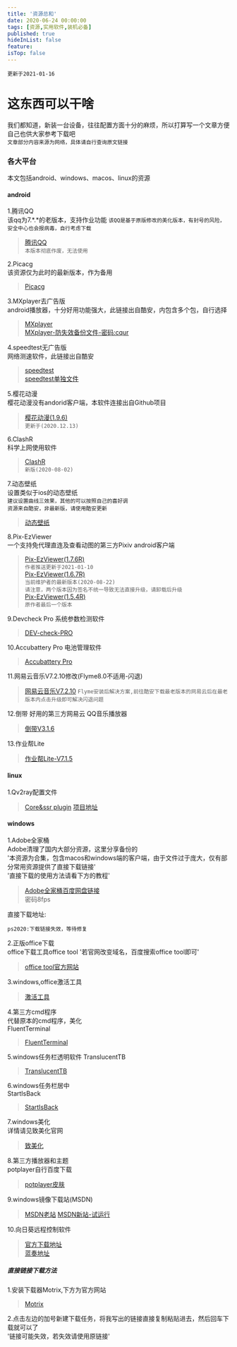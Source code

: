 ```yaml
---
title: '资源总和'
date: 2020-06-24 00:00:00
tags: [资源,实用软件,装机必备]
published: true
hideInList: false
feature: 
isTop: false
---
```


`更新于2021-01-16`  


# 这东西可以干啥
我们都知道，新装一台设备，往往配置方面十分的麻烦，所以打算写一个文章方便自己也供大家参考下载吧  
`文章部分内容来源为网络，具体请自行查询原文链接`  

### 各大平台
本文包括android、windows、macos、linux的资源  

#### android  
1.腾讯QQ  
  该qq为7.*.*的老版本，支持作业功能
  `该QQ是基于原版修改的美化版本，有封号的风险，安全中心也会报病毒，自行考虑下载`  
>[腾讯QQ](https://xiaoyulejia.lanzous.com/idW11dnt2zc)  
  `本版本彻底作废，无法使用`

2.Picacg  
  该资源仅为此时的最新版本，作为备用  
>[Picacg](https://xiaoyulejia.lanzous.com/iTk2Ie0flyj)  

3.MXplayer去广告版  
  android播放器，十分好用功能强大，此链接出自酷安，内包含多个包，自行选择  
>[MXplayer](https://www.lanzous.com/b00t55qij)  
>[MXplayer-防失效备份文件-密码:cqur](https://xiaoyulejia.lanzous.com/b0ew8k79g)  

4.speedtest无广告版  
  网络测速软件，此链接出自酷安  
>[speedtest](https://www.lanzous.com/b0cpu1itg)  
>[speedtest单独文件](https://xiaoyulejia.lanzous.com/inW5Din4y3c)  

5.樱花动漫  
  樱花动漫没有andorid客户端，本软件连接出自Github项目
>[樱花动漫(1.9.6)](https://xiaoyulejia.lanzous.com/i18JKjbgbda)  
`更新于(2020.12.13)`

6.ClashR  
  科学上网使用软件  
>[ClashR](https://xiaoyulejia.lanzous.com/iekbPf7qere)  
`新版(2020-08-02)`

7.动态壁纸  
  设置类似于ios的动态壁纸  
  `建议设置曲线三效果，其他的可以按照自己的喜好调`  
  `资源来自酷安，非最新版，请使用酷安更新`  
>[动态壁纸](https://xiaoyulejia.lanzous.com/iFGZ5e0yxqh)  

8.Pix-EzViewer  
  一个支持免代理直连及查看动图的第三方Pixiv android客户端  
>[Pix-EzViewer(1.7.6R)](https://xiaoyulejia.lanzous.com/ipzKckh4o6b)       
`作者推送更新于2021-01-10`       
>[Pix-EzViewer(1.6.7R)](https://xiaoyulejia.lanzous.com/iMrEQfxlizc)      
`当前维护者的最新版本(2020-08-22)`    
`请注意，两个版本因为签名不统一导致无法直接升级，请卸载后升级`     
>[Pix-EzViewer(1.5.4R)](https://xiaoyulejia.lanzous.com/igOZUerq9cd)     
`原作者最后一个版本`     

9.Devcheck Pro
系统参数检测软件
>[DEV-check-PRO](https://xiaoyulejia.lanzous.com/i3j6Ufxlj3g)  

10.Accubattery Pro
电池管理软件
>[Accubattery Pro](https://xiaoyulejia.lanzous.com/i0Jk4eelfpe) 

11.网易云音乐V7.2.10修改(Flyme8.0不适用-闪退)
>[网易云音乐V7.2.10](https://xiaoyulejia.lanzous.com/ixKdIiv0pze) 
`Flyme安装后解决方案,前往酷安下载最老版本的网易云后在最老版本内点击升级即可解决闪退问题`

12.倒带
好用的第三方网易云 QQ音乐播放器
>[倒带V3.1.6](https://xiaoyulejia.lanzous.com/ibcE6kh3r7e) 

13.作业帮Lite  
>[作业帮Lite-V7.1.5](https://xiaoyulejia.lanzous.com/iJYzYkhtmve)   

#### linux
1.Qv2ray配置文件
>[Core&ssr plugin](https://xiaoyulejia.lanzous.com/b0evw6ybe) 
>[项目地址](https://github.com/Qv2ray/QvPlugin-SSR/releases) 


#### windows 
1.Adobe全家桶  
  Adobe清理了国内大部分资源，这里分享备份的  
  '本资源为合集，包含macos和windows端的客户端，由于文件过于庞大，仅有部分常用资源提供了直接下载链接'  
  '直接下载的使用方法请看下方的教程'  
>[Adobe全家桶百度网盘链接](https://pan.baidu.com/s/1cIsAqxqwR6EErJmgEZF4eA)  
  密码8fps  
  
  直接下载地址:
  ```
  ps2020:下载链接失效，等待修复
  ```

2.正版office下载  
  office下载工具office tool
  '若官网改变域名，百度搜索office tool即可'  
>[office tool官方网站](https://otp.landian.vip/zh-cn/)

3.windows,office激活工具
>[激活工具](https://xiaoyulejia.lanzous.com/iFDycj1ql9g)

4.第三方cmd程序  
  代替原本的cmd程序，美化  
  FluentTerminal  
>[FluentTerminal](https://xiaoyulejia.lanzous.com/iWhvue68kgj)  

5.windows任务栏透明软件
  TranslucentTB  
>[TranslucentTB](https://xiaoyulejia.lanzous.com/iakWDe68ikb)

6.windows任务栏居中  
  StartIsBack  
>[StartIsBack](https://xiaoyulejia.lanzous.com/i58wve68pha)

7.windows美化  
  详情请见致美化官网
>[致美化](https://zhutix.com/)  

8.第三方播放器和主题  
  potplayer自行百度下载 
>[potplayer皮肤](https://xiaoyulejia.lanzous.com/iW6ikdyy9di)  

9.windows镜像下载站(MSDN)
>[MSDN老站](https://msdn.itellyou.cn/) 
>[MSDN新站-试运行](https://next.itellyou.cn/Original/Index)

10.向日葵远程控制软件 
>[官方下载地址](https://sunlogin.oray.com/download/)      
>[蓝奏地址](https://xiaoyulejia.lanzous.com/igb79j3g1ji)     



  ##### 直接链接下载方法  
  1.安装下载器Motrix,下方为官方网站  
  >[Motrix](https://motrix.app/)  

  2.点击左边的加号新建下载任务，将我写出的链接直接复制粘贴进去，然后回车下载就可以了  
  '链接可能失效，若失效请使用原链接'  